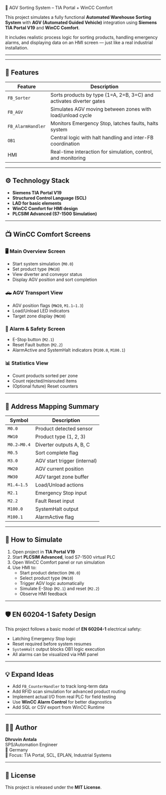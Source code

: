 🚦 AGV Sorting System – TIA Portal + WinCC Comfort

This project simulates a fully functional **Automated Warehouse Sorting System** with **AGV (Automated Guided Vehicle)** integration using **Siemens TIA Portal V19** and **WinCC Comfort**.

It includes realistic process logic for sorting products, handling emergency alarms, and displaying data on an HMI screen — just like a real industrial installation.

---


---

## 🧠 Features

| Feature            | Description                                                                 |
|--------------------|-----------------------------------------------------------------------------|
| `FB_Sorter`        | Sorts products by type (1=A, 2=B, 3=C) and activates diverter gates         |
| `FB_AGV`           | Simulates AGV moving between zones with load/unload cycle                  |
| `FB_AlarmHandler`  | Monitors Emergency Stop, latches faults, halts system                      |
| `OB1`              | Central logic with halt handling and inter-FB coordination                 |
| HMI                | Real-time interaction for simulation, control, and monitoring              |

---

## ⚙️ Technology Stack

- **Siemens TIA Portal V19**
- **Structured Control Language (SCL)**
- **LAD for basic elements**
- **WinCC Comfort for HMI design**
- **PLCSIM Advanced (S7-1500 Simulation)**

---

## 📺 WinCC Comfort Screens

### 🖥️ Main Overview Screen
- Start system simulation (`M0.0`)
- Set product type (`MW10`)
- View diverter and conveyor status
- Display AGV position and sort completion

### 🛻 AGV Transport View
- AGV position flags (`MW20`, `M1.1–1.3`)
- Load/Unload LED indicators
- Target zone display (`MW30`)

### 🚨 Alarm & Safety Screen
- E-Stop button (`M2.1`)
- Reset Fault button (`M2.2`)
- AlarmActive and SystemHalt indicators (`M100.0`, `M100.1`)

### 📊 Statistics View
- Count products sorted per zone
- Count rejected/misrouted items
- (Optional future) Reset counters

---

## 🔌 Address Mapping Summary

| Symbol           | Description                      |
|------------------|----------------------------------|
| `M0.0`           | Product detected sensor          |
| `MW10`           | Product type (1, 2, 3)           |
| `M0.2–M0.4`      | Diverter outputs A, B, C         |
| `M0.5`           | Sort complete flag               |
| `M3.0`           | AGV start trigger (internal)     |
| `MW20`           | AGV current position             |
| `MW30`           | AGV target zone buffer           |
| `M1.4–1.5`       | Load/Unload actions              |
| `M2.1`           | Emergency Stop input             |
| `M2.2`           | Fault Reset input                |
| `M100.0`         | SystemHalt output                |
| `M100.1`         | AlarmActive flag                 |

---

## 🧪 How to Simulate

1. Open project in **TIA Portal V19**
2. Start **PLCSIM Advanced**, load S7-1500 virtual PLC
3. Open WinCC Comfort panel or run simulation
4. Use HMI to:
   - Start product detection (`M0.0`)
   - Select product type (`MW10`)
   - Trigger AGV logic automatically
   - Simulate E-Stop (`M2.1`) and reset (`M2.2`)
   - Observe HMI feedback

---

## 🛡️ EN 60204-1 Safety Design

This project follows a basic model of **EN 60204-1** electrical safety:

- Latching Emergency Stop logic
- Reset required before system resumes
- `SystemHalt` output blocks OB1 logic execution
- All alarms can be visualized via HMI panel

---

## 💡 Expand Ideas

- Add `FB_CounterHandler` to track long-term data
- Add RFID scan simulation for advanced product routing
- Implement actual I/O from real PLC for field testing
- Use **WinCC Alarm Control** for better diagnostics
- Add SQL or CSV export from WinCC Runtime

---

## 👨‍💻 Author

**Dhruvin Antala**  
SPS/Automation Engineer  
📍 Germany  
🔧 Focus: TIA Portal, SCL, EPLAN, Industrial Systems

---

## 📃 License

This project is released under the **MIT License**. 
